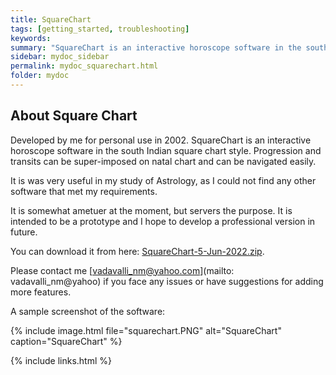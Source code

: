 ```yaml
---
title: SquareChart
tags: [getting_started, troubleshooting]
keywords:
summary: "SquareChart is an interactive horoscope software in the south Indian square chart style. Progression and transits can be super-imposed on natal chart and can be navigated easily."
sidebar: mydoc_sidebar
permalink: mydoc_squarechart.html
folder: mydoc
---
```


## About Square Chart

Developed by me for personal use in 2002. SquareChart is an interactive horoscope software in the south Indian square chart style. Progression and transits can be super-imposed on natal chart and can be navigated easily.

It is was very useful in my study of Astrology, as I could not find any other software that met my requirements.

It is somewhat ametuer at the moment, but servers the purpose. It is intended to be a prototype and I hope to develop a professional version in future.

You can download it from here: [SquareChart-5-Jun-2022.zip](downloads/SquareChart-5-Jun-2022.zip). 

Please contact me [vadavalli_nm@yahoo.com](mailto: vadavalli_nm@yahoo) if you face any issues or have suggestions for adding more features.

A sample screenshot of the software:

{% include image.html file="squarechart.PNG" alt="SquareChart" caption="SquareChart" %}

{% include links.html %}
